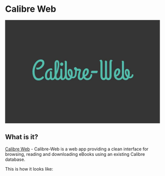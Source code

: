 # Calibre Web

![Servicelogo](cw.jpg)

## What is it?
[Calibre Web](https://github.com/janeczku/calibre-web) - Calibre-Web is a web app providing a clean interface for browsing, reading and downloading eBooks using an existing Calibre database.

This is how it looks like: